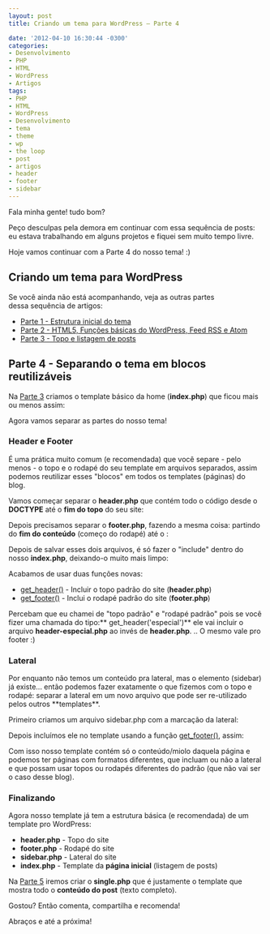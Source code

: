 ```yaml
---
layout: post
title: Criando um tema para WordPress – Parte 4

date: '2012-04-10 16:30:44 -0300'
categories:
- Desenvolvimento
- PHP
- HTML
- WordPress
- Artigos
tags:
- PHP
- HTML
- WordPress
- Desenvolvimento
- tema
- theme
- wp
- the loop
- post
- artigos
- header
- footer
- sidebar
---
```

Fala minha gente! tudo bom?

Peço desculpas pela demora em continuar com essa sequência de posts: eu estava trabalhando em alguns projetos e fiquei sem muito tempo livre.

Hoje vamos continuar com a Parte 4 do nosso tema! :)

## Criando um tema para WordPress
Se você ainda não está acompanhando, veja as outras partes dessa sequência de artigos:

* [Parte 1 - Estrutura inicial do tema](/criando-um-tema-para-wordpress)
* [Parte 2 - HTML5, Funções básicas do WordPress, Feed RSS e Atom](/criando-um-tema-para-wordpress-parte-2)
* [Parte 3 - Topo e listagem de posts](/criando-um-tema-para-wordpress-parte-3)

## Parte 4 - Separando o tema em blocos reutilizáveis
Na [Parte 3](/criando-um-tema-para-wordpress-parte-3) criamos o template básico da home (**index.php**) que ficou mais ou menos assim:

<div data-gist-id="2353682" data-gist-show-loading="false"></div>

Agora vamos separar as partes do nosso tema!

<h3>Header e Footer</h3>
É uma prática muito comum (e recomendada) que você separe - pelo menos - o topo e o rodapé do seu template em arquivos separados, assim podemos reutilizar esses "blocos" em todos os templates (páginas) do blog.

Vamos começar separar o **header.php** que contém todo o código desde o **DOCTYPE** até o **fim do topo** do seu site:

<div data-gist-id="2353722" data-gist-show-loading="false"></div>

Depois precisamos separar o **footer.php**, fazendo a mesma coisa: partindo do **fim do conteúdo** (começo do rodapé) até o **</body>**:

<div data-gist-id="2353728" data-gist-show-loading="false"></div>

Depois de salvar esses dois arquivos, é só fazer o "include" dentro do nosso **index.php**, deixando-o muito mais limpo:

<div data-gist-id="2353735" data-gist-show-loading="false"></div>

Acabamos de usar duas funções novas:

* [get_header()](http://codex.wordpress.org/Function_Reference/get_header) - Incluir o topo padrão do site (**header.php**)
* [get_footer()](http://codex.wordpress.org/Function_Reference/get_footer) - Inclui o rodapé padrão do site (**footer.php**)

Percebam que eu chamei de "topo padrão" e "rodapé padrão" pois se você fizer uma chamada do tipo:** get_header('especial')** ele vai incluir o arquivo **header-especial.php** ao invés de **header.php**. .. O mesmo vale pro footer :)

<h3>Lateral</h3>
Por enquanto não temos um conteúdo pra lateral, mas o elemento (sidebar) já existe... então podemos fazer exatamente o que fizemos com o topo e rodapé: separar a lateral em um novo arquivo que pode ser re-utilizado pelos outros **templates**.

Primeiro criamos um arquivo sidebar.php com a marcação da lateral:

<div data-gist-id="2353760" data-gist-show-loading="false"></div>

Depois incluímos ele no template usando a função [get_footer()](http://codex.wordpress.org/Function_Reference/get_footer), assim:

<div data-gist-id="2353770" data-gist-show-loading="false"></div>

Com isso nosso template contém só o conteúdo/miolo daquela página e podemos ter páginas com formatos diferentes, que incluam ou não a lateral e que possam usar topos ou rodapés diferentes do padrão (que não vai ser o caso desse blog).

<h3>Finalizando</h3>
Agora nosso template já tem a estrutura básica (e recomendada) de um template pro WordPress:

* **header.php** - Topo do site
* **footer.php** - Rodapé do site
* **sidebar.php** - Lateral do site
* **index.php** - Template da **página inicial** (listagem de posts)

Na [Parte 5](/criando-um-tema-para-wordpress-parte-5) iremos criar o **single.php** que é justamente o template que mostra todo o **conteúdo do post** (texto completo).

<!-- Acompanhe o template que estou criando pro meu blog, com mais algumas coisinhas (que não coloquei aqui), no GitHub: [https://github.com/TiuTalk/blog.thiagobelem.net](https://github.com/TiuTalk/blog.thiagobelem.net) -->

Gostou? Então comenta, compartilha e recomenda!

Abraços e até a próxima!

